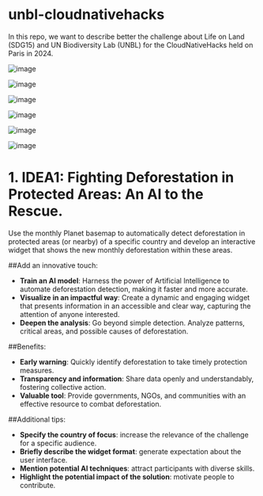 # unbl-cloudnativehacks
In this repo, we want to describe better the challenge about Life on Land (SDG15) and UN Biodiversity Lab (UNBL) for the CloudNativeHacks held on Paris in 2024.

![image](https://github.com/unepwcmc/unbl-cloudnativehacks/assets/141819111/6b95c033-91a0-49d3-b02a-d06086cd875e)

![image](https://github.com/unepwcmc/unbl-cloudnativehacks/assets/141819111/add289e3-e448-488d-a21e-6550e23fc489)

![image](https://github.com/unepwcmc/unbl-cloudnativehacks/assets/141819111/41b3885c-c08f-4471-9553-9adcf2a59325)

![image](https://github.com/unepwcmc/unbl-cloudnativehacks/assets/141819111/ffb60b66-fecc-48e8-94fa-3970df1087b1)

![image](https://github.com/unepwcmc/unbl-cloudnativehacks/assets/141819111/25806122-a653-41dc-9596-4a1882c047e5)

![image](https://github.com/unepwcmc/unbl-cloudnativehacks/assets/141819111/db2041aa-b732-45a9-8b7c-8233bb36dd26)


# 1. IDEA1:  Fighting Deforestation in Protected Areas: An AI to the Rescue.

Use the monthly Planet basemap to automatically detect deforestation in protected areas (or nearby) of a specific country and develop an interactive widget that shows the new monthly deforestation within these areas.

##Add an innovative touch:

- **Train an AI model**: Harness the power of Artificial Intelligence to automate deforestation detection, making it faster and more accurate.
- **Visualize in an impactful way**: Create a dynamic and engaging widget that presents information in an accessible and clear way, capturing the attention of anyone interested.
- **Deepen the analysis**: Go beyond simple detection. Analyze patterns, critical areas, and possible causes of deforestation.

##Benefits:
- **Early warning**: Quickly identify deforestation to take timely protection measures.
- **Transparency and information**: Share data openly and understandably, fostering collective action.
- **Valuable tool**: Provide governments, NGOs, and communities with an effective resource to combat deforestation.

##Additional tips:
- **Specify the country of focus**: increase the relevance of the challenge for a specific audience.
- **Briefly describe the widget format**: generate expectation about the user interface.
- **Mention potential AI techniques**: attract participants with diverse skills.
- **Highlight the potential impact of the solution**: motivate people to contribute.

